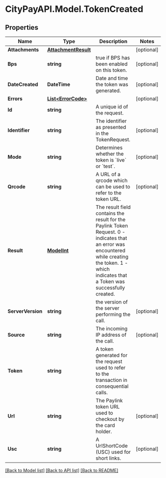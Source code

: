 # CityPayAPI.Model.TokenCreated

## Properties

Name | Type | Description | Notes
------------ | ------------- | ------------- | -------------
**Attachments** | [**AttachmentResult**](AttachmentResult.md) |  | [optional] 
**Bps** | **string** | true if BPS has been enabled on this token. | [optional] 
**DateCreated** | **DateTime** | Date and time the token was generated. | [optional] 
**Errors** | [**List&lt;ErrorCode&gt;**](ErrorCode.md) |  | [optional] 
**Id** | **string** | A unique id of the request. | 
**Identifier** | **string** | The identifier as presented in the TokenRequest. | [optional] 
**Mode** | **string** | Determines whether the token is &#x60;live&#x60; or &#x60;test&#x60;. | [optional] 
**Qrcode** | **string** | A URL of a qrcode which can be used to refer to the token URL. | [optional] 
**Result** | [**ModelInt**](ModelInt.md) | The result field contains the result for the Paylink Token Request. 0 - indicates that an error was encountered while creating the token. 1 - which indicates that a Token was successfully created. | 
**ServerVersion** | **string** | the version of the server performing the call. | [optional] 
**Source** | **string** | The incoming IP address of the call. | [optional] 
**Token** | **string** | A token generated for the request used to refer to the transaction in consequential calls. | 
**Url** | **string** | The Paylink token URL used to checkout by the card holder. | [optional] 
**Usc** | **string** | A UrlShortCode (USC) used for short links. | [optional] 

[[Back to Model list]](../README.md#documentation-for-models) [[Back to API list]](../README.md#documentation-for-api-endpoints) [[Back to README]](../README.md)


